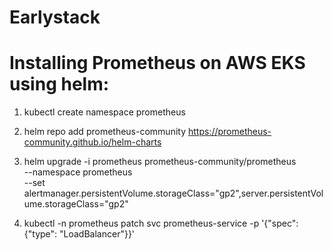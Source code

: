 # Earlystack

Installing Prometheus on AWS EKS using helm:
===========================================

1. kubectl create namespace prometheus

2. helm repo add prometheus-community https://prometheus-community.github.io/helm-charts

3. helm upgrade -i prometheus prometheus-community/prometheus \
    --namespace prometheus \
    --set alertmanager.persistentVolume.storageClass="gp2",server.persistentVolume.storageClass="gp2"

4. kubectl -n prometheus patch svc prometheus-service -p '{"spec": {"type": "LoadBalancer"}}'

